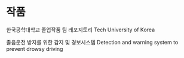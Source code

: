 # 작품
한국공학대학교 졸업작품 팀 레포지토리 Tech University of Korea

졸음운전 방지를 위한 감지 및 경보시스템
Detection and warning system to prevent drowsy driving

